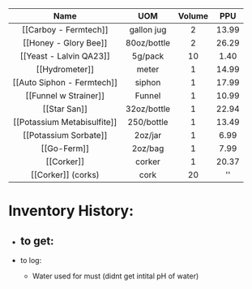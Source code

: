 
|            Name             |     UOM     | Volume |  PPU  |
|:---------------------------:|:-----------:|:------:|:-----:|
|    [[Carboy - Fermtech]]    | gallon jug  |   2    | 13.99 |
|    [[Honey - Glory Bee]]    | 80oz/bottle |   2    | 26.29 |
|   [[Yeast - Lalvin QA23]]   |   5g/pack   |   10   | 1.40  |
|       [[Hydrometer]]        |    meter    |   1    | 14.99 |
| [[Auto Siphon - Fermtech]]  |   siphon    |   1    | 17.99 |
|    [[Funnel w Strainer]]    |   Funnel    |   1    | 10.99 |
|        [[Star San]]         | 32oz/bottle |   1    | 22.94 |
| [[Potassium Metabisulfite]] | 250/bottle  |   1    | 13.49 |
|    [[Potassium Sorbate]]    |   2oz/jar   |   1    | 6.99  |
|         [[Go-Ferm]]         |   2oz/bag   |   1    | 7.99  |
|         [[Corker]]          |   corker    |   1    | 20.37 |
| [[Corker]]  (corks)             |     cork    |   20   |  ''     |


# Inventory History:
- to get:
	- 

- to log:
	- Water used for must (didnt get intital pH of water)